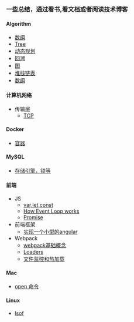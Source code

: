### 一些总结，通过看书,看文档或者阅读技术博客

#### Algorithm

* [数组](./Algorithm/Documents/数组)
* [Tree](./Algorithm/Documents/tree)
* [动态规划](./Algorithm/Documents/动态规划)
* [回溯](./Algorithm/Documents/回溯)
* [图](./Algorithm/Documents/图)
* [堆栈链表](./Algorithm/Documents/堆-栈-链表)
* [数组](./Algorithm/Documents/数组)

#### 计算机网络

* 传输层
    - [TCP](./计算机网络/Documents/TCP.md)

#### Docker

* [容器](./Docker/Documents/容器.md)

#### MySQL

* [存储引擎，锁等](./MYSQL/Documents/存储引擎，锁等.md)

#### 前端

* JS
    - [var,let,const](前端/Documents/js/Var_Let_Const_And_Hositing_Scope.md)
    - [How Event Loop works](前端/Documents/js/Event_Loop.md)
    - [Promise](前端/Documents/js/Ppromise.md)
* 前端框架
    - [实现一个小型的angular](./前端/Documents/框架工具相关/angular.md)
* Webpack  
    - [webpack基础概念](前端/Documents/Webpack/Webpack_Basic_Info.md)
    - [Loaders](前端/Documents/Webpack/Loaders.md)
    - [文件监控和热加载](前端/Documents/Webpack/File_Watch_Hotreload.md)

#### Mac

* [open 命令](./Mac/Documents/Open_Command.md)

#### Linux

* [lsof](Linux/Documents/Lsof.md)
